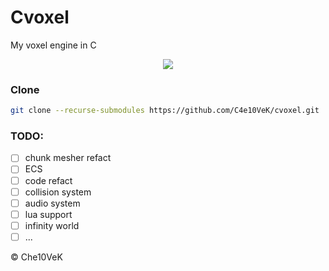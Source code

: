 # Cvoxel
My voxel engine in C

<p align='center'>
  <img src='https://cdn.7tv.app/emote/60ab8e7106222d3c18cc7ced/3x'/>
</p>

### Clone
```bash
git clone --recurse-submodules https://github.com/C4e10VeK/cvoxel.git
```

### TODO:
- [ ] chunk mesher refact
- [ ] ECS
- [ ] code refact
- [ ] collision system
- [ ] audio system
- [ ] lua support
- [ ] infinity world
- [ ] ...

&copy; Che10VeK
